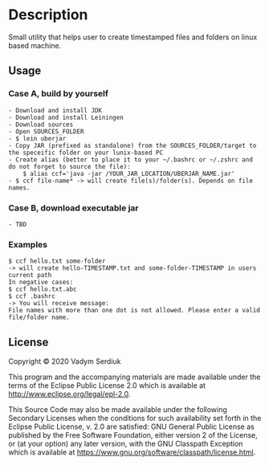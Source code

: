 # Description

Small utility that helps user to create timestamped files and folders on linux based machine.

## Usage
   ### Case A, build by yourself
    - Download and install JDK
    - Download and install Leiningen
    - Download sources
    - Open SOURCES_FOLDER
    - $ lein uberjar
    - Copy JAR (prefixed as standalone) from the SOURCES_FOLDER/target to the speceific folder on your lunix-based PC
    - Create alias (better to place it to your ~/.bashrc or ~/.zshrc and do not forget to source the file):
        $ alias ccf='java -jar /YOUR_JAR_LOCATION/UBERJAR_NAME.jar'
    - $ ccf file-name* -> will create file(s)/folder(s). Depends on file names.
   ### Case B, download executable jar
    - TBD
    
### Examples

    $ ccf hello.txt some-folder
    -> will create hello-TIMESTAMP.txt and some-folder-TIMESTAMP in users current path
    In negative cases:
    $ ccf hello.txt.abc
    $ ccf .bashrc
    -> You will receive message:
    File names with more than one dot is not allowed. Please enter a valid file/folder name.

## License

Copyright © 2020 Vadym Serdiuk

This program and the accompanying materials are made available under the
terms of the Eclipse Public License 2.0 which is available at
http://www.eclipse.org/legal/epl-2.0.

This Source Code may also be made available under the following Secondary
Licenses when the conditions for such availability set forth in the Eclipse
Public License, v. 2.0 are satisfied: GNU General Public License as published by
the Free Software Foundation, either version 2 of the License, or (at your
option) any later version, with the GNU Classpath Exception which is available
at https://www.gnu.org/software/classpath/license.html.

